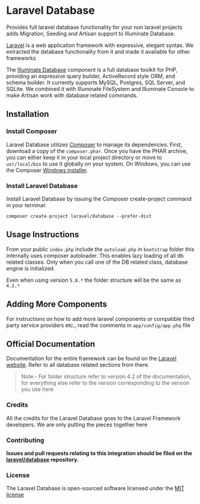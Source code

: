 # Laravel Database

Provides full laravel database functionality for your non laravel projects adds Migration, Seeding and Artisan support to Illuminate Database.


[Laravel](https://github.com/laravel/laravel) is a web application framework with expressive, elegant syntax. We extracted the database functionality from it and made it available for other frameworks

The [Illuminate Database](https://github.com/illuminate/database) component is a full database toolkit for PHP, providing an expressive query builder, ActiveRecord style ORM, and schema builder. It currently supports MySQL, Postgres, SQL Server, and SQLite. We combined it with Illuminate FileSystem and Illuminate Console to make Artisan work with database related commands.

## Installation

### Install Composer

Laravel Database utilizes [Composer](http://getcomposer.org/) to manage its dependencies. First, download a copy of the `composer.phar`. Once you have the PHAR archive, you can either keep it in your local project directory or move to `usr/local/bin` to use it globally on your system. On Windows, you can use the Composer [Windows installer](https://getcomposer.org/Composer-Setup.exe).

### Install Laravel Database

Install Laravel Database by issuing the Composer create-project command in your terminal:

    composer create-project laravel/database --prefer-dist

## Usage Instructions

From your public `index.php` include the `autoload.php` in `bootstrap` folder this internally uses composer autoloader. 
This enables lazy loading of all db related classes. Only when you call one of the DB related class, database engine is initialized.

Even when using version `5.8.*` the folder structure will be the same as `4.2.*`

## Adding More Components

For instructions on how to add more laravel components or compatible third party service providers etc., read the comments
in `app/config/app.php` file

## Official Documentation

Documentation for the entire framework can be found on the [Laravel website](http://laravel.com/docs). Refer to all database related sections from there.

> Note:- For folder structure refer to version 4.2 of the documentation, for everything else refer to the version corresponding to the version you use here


### Credits

All the credits for the Laravel Database goes to the Laravel Framework developers. We are only putting the pieces together here

### Contributing

**Issues and pull requests relating to this integration should be filed on the [laravel/database](http://github.com/Luracast/Laravel-Framework) repository.**

### License

The Laravel Database is open-sourced software licensed under the [MIT license](http://opensource.org/licenses/MIT)